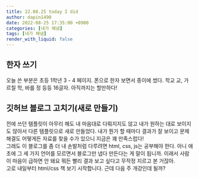 ```yaml
---
title: 22.08.25 today I did
author: dapin1490
date: 2022-08-25 17:35:00 +0900
categories: [내가 해냄]
tags: [내가 해냄]
render_with_liquid: false
---
```


## 한자 쓰기
오늘 쓴 부분은 초등 1학년 3 - 4 페이지. 폰으로 한자 보면서 종이에 썼다. 학교 교, 가르칠 학, 바를 정 등등 16글자. 아직까지는 할만하다!   
   
## 깃허브 블로그 고치기(새로 만들기)
전에 쓰던 템플릿이 아무리 해도 내 마음대로 다뤄지지도 않고 내가 원하는 대로 보이지도 않아서 다른 템플릿으로 새로 만들었다. 내가 뭔가 할 때마다 결과가 잘 보이고 문제 해결도 어떻게든 자료를 찾을 수가 있으니 지금은 꽤 만족스럽다!   
그래도 이 블로그를 좀 더 내 손발처럼 다루려면 html, css, js는 공부해야 한다. 아니 애초에 그 세 가지 언어를 모르면서 블로그만 냅다 만든다는 게 말이 됩니까. 이래서 사람이 마음이 급하면 안 돼요 뭐든 빨리 결과 보고 싶다고 무작정 지르고 본 거잖아.   
고로 내일부터 html/css 책 보기 시작합니다. 근데 다음 주 개강인데 될까?
